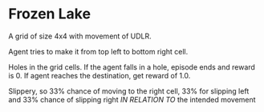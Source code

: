 # Frozen Lake

A grid of size 4x4 with movement of UDLR.

Agent tries to make it from top left to bottom right cell.

Holes in the grid cells. If the agent falls in a hole, episode ends
and reward is 0.  If agent reaches the destination, get reward of 1.0.

Slippery, so 33% chance of moving to the right cell, 33% for slipping
left and 33% chance of slipping right *IN RELATION TO* the intended movement
